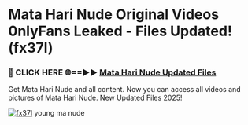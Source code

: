 # Mata Hari Nude Original Videos 0nlyFans Leaked - Files Updated! (fx37l)

<h3>🔴 CLICK HERE 🌐==►► <a href="https://tinyurl.com/5h6xmrr3" rel="nofollow">Mata Hari Nude Updated Files</a></h3>

Get Mata Hari Nude and all content. Now you can access all videos and pictures of Mata Hari Nude. New Updated Files 2025!

[![fx37l](https://i.imgur.com/KVD873Z.gif)](https://tinyurl.com/5h6xmrr3)
young ma nude